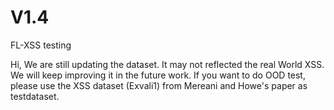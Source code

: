 # V1.4
FL-XSS testing

Hi, We are still updating the dataset. It may not reflected the real World XSS.
  We will keep improving it in the future work. 
  If you want to do OOD test, please use the XSS dataset (Exvali1) from Mereani and Howe's paper as testdataset.
